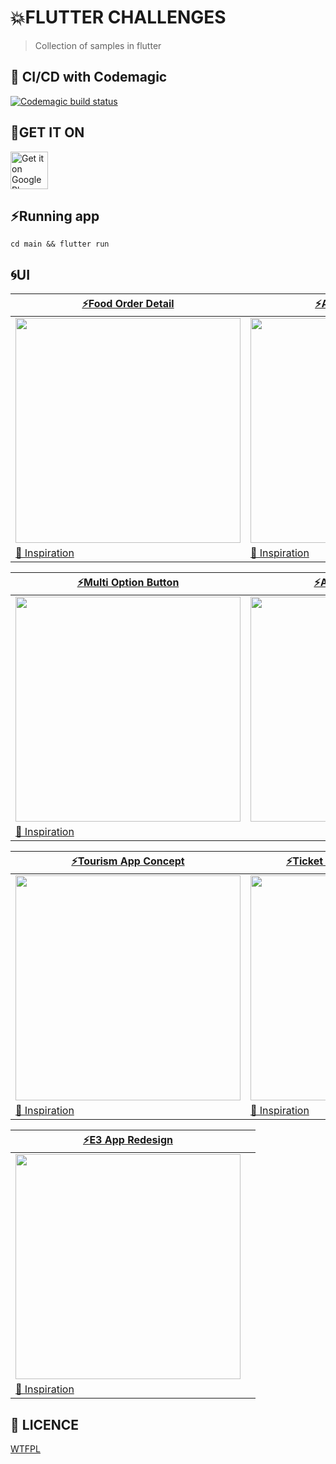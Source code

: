 # 💥FLUTTER CHALLENGES

> Collection of samples in flutter

## 🚀 CI/CD with Codemagic

[![Codemagic build status](https://api.codemagic.io/apps/5d06f17537a0955aad262769/5df938edfd2c8541ccd194d5/status_badge.svg)](https://codemagic.io/apps/5d06f17537a0955aad262769/5df938edfd2c8541ccd194d5/latest_build)

## 📱GET IT ON

<a href='https://play.google.com/store/apps/details?id=com.arleyhr.flutter_challenges&pcampaignid=MKT-Other-global-all-co-prtnr-py-PartBadge-Mar2515-1'><img alt='Get it on Google Play' src='https://play.google.com/intl/en_us/badges/images/generic/en_badge_web_generic.png' height='60'/></a>

## ⚡️Running app

    cd main && flutter run


## 🌀UI


|[⚡️Food Order Detail](restaurant_details_review)|[⚡️App for Collectors](app_for_collectors)|
|--|--|
|<img src='https://res.cloudinary.com/arleyhr/image/upload/v1578174517/flutter/restaurant-reviews_vyzrgd.jpg' width='360' />|<img src='https://res.cloudinary.com/arleyhr/image/upload/v1578174158/flutter/demo-app-for-collectors_wgc5gt.gif' width='360' />
[🌌 Inspiration](https://dribbble.com/shots/6322484-App-for-collectors)|[🌌 Inspiration](https://www.uplabs.com/posts/food-order-detail-page-ui-for-app)|


|[⚡️Multi Option Button](multi_option_flare)| [⚡️Android Whatsapp](android_whatsapp)|
|--|--|
|<img src='https://res.cloudinary.com/arleyhr/image/upload/v1578172556/flutter/menu_rn8xuh.gif' width='360' />|<img src='https://res.cloudinary.com/arleyhr/image/upload/v1578173588/flutter/demo-whatsapp_gfvods.gif' width='360' />
[🌌 Inspiration](https://rive.app/a/danemackier/files/flare/multioptionbutton/preview)|[]()|

|[⚡️Tourism App Concept](travel_app)| [⚡️Ticket Reservation Interaction]( dticket_reservation_interaction)|
|--|--|
|<img src='https://res.cloudinary.com/arleyhr/image/upload/v1577809900/flutter/travel-app/demo_bpzzdm.gif' width='360' />|<img src="https://res.cloudinary.com/arleyhr/image/upload/v1578171533/flutter/ticket-reservation-interaction/demo_l9p4hh.gif" width='360'>
[🌌 Inspiration](https://www.uplabs.com/posts/tourism-app-concept)|[🌌 Inspiration](https://www.uplabs.com/posts/ticket-reservation-micro-interaction)|

|[⚡️E3 App Redesign](e3_redesign)||
|--|--|
|<img src='https://res.cloudinary.com/arleyhr/image/upload/v1581188506/flutter/e3_app/demo_qtrqbl.gif' width='360' />|
[🌌 Inspiration](https://dribbble.com/shots/6607470-App-E3-Redesign)||


## 👻 LICENCE
[WTFPL](http://www.wtfpl.net/about/)
